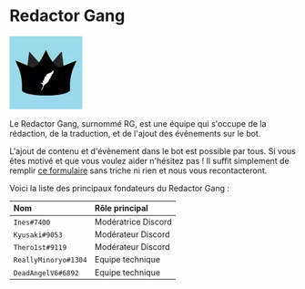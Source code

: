 # Redactor Gang

![Le logo du Redactor Gang](../.gitbook/assets/7016a65d2706baaf6876d5f4785792f6.webp)

Le Redactor Gang, surnommé RG, est une équipe qui s'occupe de la rédaction, de la traduction, et de l'ajout des événements sur le bot.

L'ajout de contenu et d'évènement dans le bot est possible par tous. Si vous êtes motivé et que vous voulez aider n'hésitez pas ! Il suffit simplement de remplir [ce formulaire](https://forms.gle/CipBjqyATsrG9sK79) sans triche ni rien et nous vous recontacteront. 

Voici la liste des principaux fondateurs du Redactor Gang :

| Nom | Rôle principal |
| :--- | :--- |
| `Ines#7400` | Modératrice Discord |
| `Kyusaki#9053` | Modérateur Discord |
| `Thero1st#9119` | Modérateur Discord |
| `ReallyMinoryo#1304` | Equipe technique |
| `DeadAngelV6#6892` | Equipe technique |



